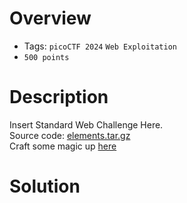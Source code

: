 # Overview
- Tags: `picoCTF 2024` `Web Exploitation`
- `500 points`

# Description
Insert Standard Web Challenge Here.  
Source code: [elements.tar.gz](https://artifacts.picoctf.net/c_rhea/16/elements.tar.gz)  
Craft some magic up [here](http://rhea.picoctf.net:56207/)

# Solution
